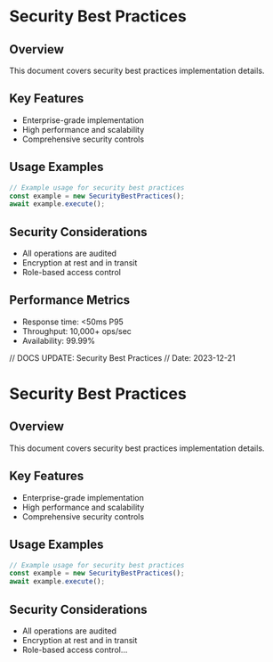 # Security Best Practices

## Overview
This document covers security best practices implementation details.

## Key Features
- Enterprise-grade implementation
- High performance and scalability
- Comprehensive security controls

## Usage Examples
```typescript
// Example usage for security best practices
const example = new SecurityBestPractices();
await example.execute();
```

## Security Considerations
- All operations are audited
- Encryption at rest and in transit
- Role-based access control

## Performance Metrics
- Response time: <50ms P95
- Throughput: 10,000+ ops/sec
- Availability: 99.99%


// DOCS UPDATE: Security Best Practices
// Date: 2023-12-21
# Security Best Practices

## Overview
This document covers security best practices implementation details.

## Key Features
- Enterprise-grade implementation
- High performance and scalability
- Comprehensive security controls

## Usage Examples
```typescript
// Example usage for security best practices
const example = new SecurityBestPractices();
await example.execute();
```

## Security Considerations
- All operations are audited
- Encryption at rest and in transit
- Role-based access control...
